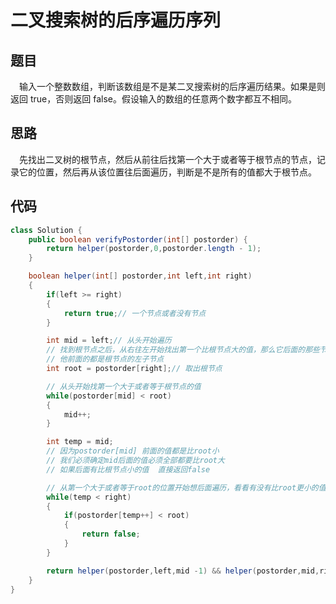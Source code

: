 # 二叉搜索树的后序遍历序列

## 题目

&emsp;输入一个整数数组，判断该数组是不是某二叉搜索树的后序遍历结果。如果是则返回 true，否则返回 false。假设输入的数组的任意两个数字都互不相同。

## 思路
&emsp;先找出二叉树的根节点，然后从前往后找第一个大于或者等于根节点的节点，记录它的位置，然后再从该位置往后面遍历，判断是不是所有的值都大于根节点。


## 代码

```java
class Solution {
    public boolean verifyPostorder(int[] postorder) {
        return helper(postorder,0,postorder.length - 1);
    }

    boolean helper(int[] postorder,int left,int right)
    {
        if(left >= right)
        {
            return true;// 一个节点或者没有节点
        }

        int mid = left;// 从头开始遍历
        // 找到根节点之后，从右往左开始找出第一个比根节点大的值，那么它后面的那些节点都是二叉树的右节点
        // 他前面的都是根节点的左子节点
        int root = postorder[right];// 取出根节点

        // 从头开始找第一个大于或者等于根节点的值
        while(postorder[mid] < root)
        {
            mid++;
        }

        int temp = mid;
        // 因为postorder[mid] 前面的值都是比root小
        // 我们必须确定mid后面的值必须全部都要比root大
        // 如果后面有比根节点小的值  直接返回false

        // 从第一个大于或者等于root的位置开始想后面遍历，看看有没有比root更小的值
        while(temp < right)
        {
            if(postorder[temp++] < root)
            {
                return false;
            }
        }

        return helper(postorder,left,mid -1) && helper(postorder,mid,right - 1);// 对左半边和右半边分别进行递归
    }
}
```




